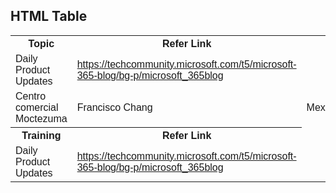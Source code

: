 <!DOCTYPE html>
<html>
<head>
<style>
table {
  font-family: arial, sans-serif;
  border-collapse: collapse;
  width: 100%;
}

td, th {
  border: 1px solid #dddddd;
  text-align: left;
  padding: 8px;
}

tr:nth-child(even) {
  background-color: #dddddd;
}
</style>
</head>
<body>

<h2>HTML Table</h2>

<table>
  <tr>
    <th>Topic</th>
    <th>Refer Link</th>
  </tr>
  <tr>
    <td>Daily Product Updates</td>
    <td><a href="https://techcommunity.microsoft.com/t5/microsoft-365-blog/bg-p/microsoft_365blog" target="_blank">https://techcommunity.microsoft.com/t5/microsoft-365-blog/bg-p/microsoft_365blog</a></td>
  </tr>
  <tr>
    <td>Centro comercial Moctezuma</td>
    <td>Francisco Chang</td>
    <td>Mexico</td>
  </tr>
<tr>
    <th>Training</th>
    <th>Refer Link</th>
 <tr>
    <td>Daily Product Updates</td>
    <td><a href="https://techcommunity.microsoft.com/t5/microsoft-365-blog/bg-p/microsoft_365blog" target="_blank">https://techcommunity.microsoft.com/t5/microsoft-365-blog/bg-p/microsoft_365blog</a></td>
  </tr>
</table>

</body>
</html>


